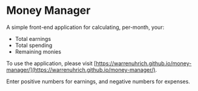 # Money Manager

A simple front-end application for calculating, per-month, your:

* Total earnings
* Total spending
* Remaining monies


To use the application, please visit [https://warrenuhrich.github.io/money-manager/](https://warrenuhrich.github.io/money-manager/).

Enter positive numbers for earnings, and negative numbers for expenses.

